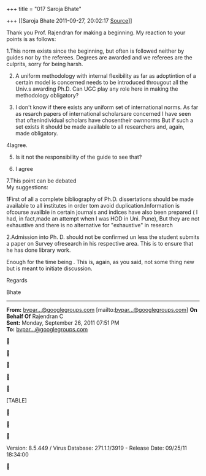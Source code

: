 +++
title = "017 Saroja Bhate"

+++
[[Saroja Bhate	2011-09-27, 20:02:17 [Source](https://groups.google.com/g/bvparishat/c/MpFGPJT8G3U)]]



Thank you Prof. Rajendran for making a beginning. My reaction to your points is as follows:

1.This norm exists since the beginning, but often is followed neither by guides nor by the referees. Degrees are awarded and we referees are the culprits, sorry for being harsh.

2. A uniform methodology with internal flexibility as far as adoptintion of a certain model is concerned needs to be introduced througout all the Univ.s awarding Ph.D. Can UGC play any role here in making the methodology obligatory?

3. I don't know if there exists any uniform set of international norms. As far as resarch papers of international scholarsare concerned I have seen that oftenindividual scholars have chosentheir ownnorms But if such a set exists it should be made available to all researchers and, again, made obligatory.

4Iagree.

5. Is it not the responsibility of the guide to see that?

6. I agree

7.This point can be debated  
My suggestions:

1First of all a complete bibliography of Ph.D. dissertations should be made available to all institutes in order tom avoid duplication.Information is ofcourse availble in certain journals and indices have also been prepared ( I had, in fact,made an attempt when I was HOD in Uni. Pune), But they are not exhaustive and there is no alternative for "exhaustive" in research

2.Admission into Ph. D. should not be confirmed un less the student submits a paper on Survey ofresearch in his respective area. This is to ensure that he has done library work.

Enough for the time being . This is, again, as you said, not some thing new but is meant to initiate discussion.

Regards

Bhate

------------------------------------------------------------------------

**From:** [bvpar...@googlegroups.com]() \[mailto:[bvpar...@googlegroups.com]()\] **On Behalf Of** Rajendran C  
**Sent:** Monday, September 26, 2011 07:51 PM  
**To:** [bvpar...@googlegroups.com]()











[TABLE]







Version: 8.5.449 / Virus Database: 271.1.1/3919 - Release Date: 09/25/11 18:34:00  



